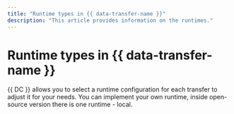 ```yaml
---
title: "Runtime types in {{ data-transfer-name }}"
description: "This article provides information on the runtimes."
---
```


# Runtime types in {{ data-transfer-name }}

{{ DC }} allows you to select a runtime configuration for each transfer to adjust it for your needs. You can implement your own runtime, inside open-source version there is one runtime - local.
